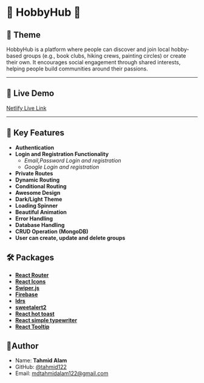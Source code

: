 # 🎉 HobbyHub 🎉

## 🌈 Theme

HobbyHub is a platform where people can discover and join local hobby-based groups (e.g., book clubs, hiking crews, painting circles) or create their own. It encourages social engagement through shared interests, helping people build communities around their passions.

---

## 🚀 Live Demo

[Netlify Live Link](https://hobbyhub-bytahmid.netlify.app/)

---

## 📢 Key Features

- **Authentication**
- **Login and Registration Functionality**
  - _Email,Password Login and registration_
  - _Google Login and registration_
- **Private Routes**
- **Dynamic Routing**
- **Conditional Routing**
- **Awesome Design**
- **Dark/Light Theme**
- **Loading Spinner**
- **Beautiful Animation**
- **Error Handling**
- **Database Handling**
- **CRUD Operation (MongoDB)**
- **User can create, update and delete groups**

## 🛠️ Packages

- **[React Router](https://reactrouter.com/)**
- **[React Icons](https://react-icons.github.io/react-icons/)**
- **[Swiper.js](https://swiperjs.com/)**
- **[Firebase](https://firebase.google.com/)**
- **[ldrs](https://uiball.com/ldrs/)**
- **[sweetalert2](https://sweetalert2.github.io/)**
- **[React hot toast](https://react-hot-toast.com/)**
- **[React simple typewriter](https://www.npmjs.com/package/react-simple-typewriter)**
- **[React Tooltip](https://react-tooltip.com/)**

## 📝Author

- Name: **Tahmid Alam**
- GitHub: [@tahmid122](www.github.com/tahmid122)
- Email: <mdtahmidalam122@gmail.com>
